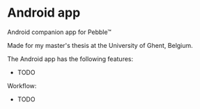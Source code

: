 # Android app
Android companion app for Pebble™

Made for my master's thesis at the University of Ghent, Belgium.

The Android app has the following features:
- TODO

Workflow:
- TODO
